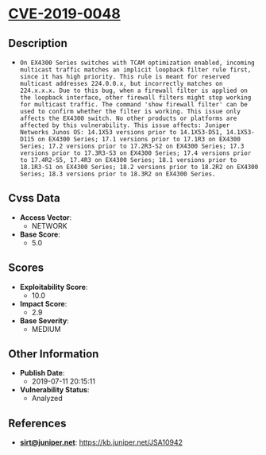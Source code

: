 
# [CVE-2019-0048](https://kb.juniper.net/JSA10942)

## Description

- `On EX4300 Series switches with TCAM optimization enabled, incoming multicast traffic matches an implicit loopback filter rule first, since it has high priority. This rule is meant for reserved multicast addresses 224.0.0.x, but incorrectly matches on 224.x.x.x. Due to this bug, when a firewall filter is applied on the loopback interface, other firewall filters might stop working for multicast traffic. The command 'show firewall filter' can be used to confirm whether the filter is working. This issue only affects the EX4300 switch. No other products or platforms are affected by this vulnerability. This issue affects: Juniper Networks Junos OS: 14.1X53 versions prior to 14.1X53-D51, 14.1X53-D115 on EX4300 Series; 17.1 versions prior to 17.1R3 on EX4300 Series; 17.2 versions prior to 17.2R3-S2 on EX4300 Series; 17.3 versions prior to 17.3R3-S3 on EX4300 Series; 17.4 versions prior to 17.4R2-S5, 17.4R3 on EX4300 Series; 18.1 versions prior to 18.1R3-S1 on EX4300 Series; 18.2 versions prior to 18.2R2 on EX4300 Series; 18.3 versions prior to 18.3R2 on EX4300 Series.`

## Cvss Data

- **Access Vector**:
  - NETWORK
- **Base Score**:
  - 5.0

## Scores

- **Exploitability Score**:
  - 10.0
- **Impact Score**:
  - 2.9
- **Base Severity**:
  - MEDIUM

## Other Information

- **Publish Date**:
  - 2019-07-11 20:15:11
- **Vulnerability Status**:
  - Analyzed

## References

- **sirt@juniper.net**: https://kb.juniper.net/JSA10942
